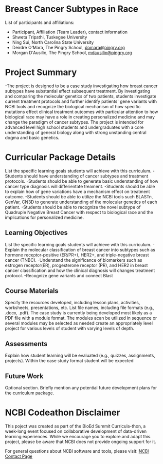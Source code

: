 # Breast Cancer Subtypes in Race

List of participants and affiliations:
- Participant, Affiliation (Team Leader), contact information
- Shweta Tripathi, Tuskegee University
- Ning Sui, North Carolina State University
- Deirdre O'Mara, The Pingry School, domara@pingry.org
- Morgan D'Ausilio, The Pingry School, mdausilio@pingry.org

# Project Summary
-The project is designed to be a case study investigating how breast cancer subtypes have substantial effect subsequent treatment. By investigating and comparing the molecular genetics of two patients, students investigate current treatment protocols and further identify patients' gene variants with NCBI tools and recognize the biological mechanism of how specific mutations effect clinical treatment outcomes with particular attention to how biological race may have a role in creating personalized medicine and may change the paradigm of cancer subtypes. The project is intended for advanced level high school students and undergraduates with a core understanding of general biology along with strong unstanding central dogma and basic genetics.

# Curricular Package Details
List the specific learning goals students will achieve with this curriculum.
-Students should have understanding of cancer subtypes and treatment protocols.
-Students should be able to generate basic understanding of how cancer type diagnosis will differientate treament.
-Students should be able to explain how of gene variations have a mechanism effect on treatment outcome.
-Students should be able to utilize the NCBI tools such BLASTn, GenVar, CN3D to generate understanding of the molecular genetics of each patient.
-Students should be able to recognize the novel subtype of Quadruple Negative Breast Cancer with respect to biological race and the implications for personalized medicine. 




## Learning Objectives
List the specific learning goals students will achieve with this curriculum.
-Explain the molecular classification of breast cancer into subtypes such as hormone receptor-positive (ER/PR+), HER2+, and triple-negative breast cancer (TNBC).
-Understand the significance of biomarkers such as estrogen receptor(ER), progesterone receptor (PR), and HER2 in breast cancer classification and how the clinical diagnosis will changes treatment protocol. 
-Recognize gene variants and connect Blast 


## Course Materials
Specify the resources developed, including lesson plans, activities, worksheets, presentations, etc. List file names, including file formats (e.g., .docx, .pdf).
The case study is currently being developed most likely as a PDF file with a module format. The modules acan be utilized in sequence or several modules may be selected as needed create an appropriately level project for various levels of student with varying levels of depth.  

## Assessments
Explain how student learning will be evaluated (e.g., quizzes, assignments, projects).
Within the case study format student will be expected 

## Future Work
Optional section. Briefly mention any potential future development plans for the curriculum package.

# NCBI Codeathon Disclaimer
This poject was created as part of the BioEd Summit Curricula-thon, a week-long event focused on collaborative development of data-driven learning experiences. While we encourage you to explore and adapt this project, please be aware that NCBI does not provide ongoing support for it.

For general questions about NCBI software and tools, please visit: [NCBI Contact Page](https://www.ncbi.nlm.nih.gov/home/about/contact/)

